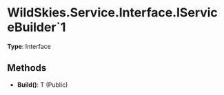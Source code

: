 ﻿# WildSkies.Service.Interface.IServiceBuilder`1

**Type**: Interface

## Methods

- **Build()**: T (Public)

